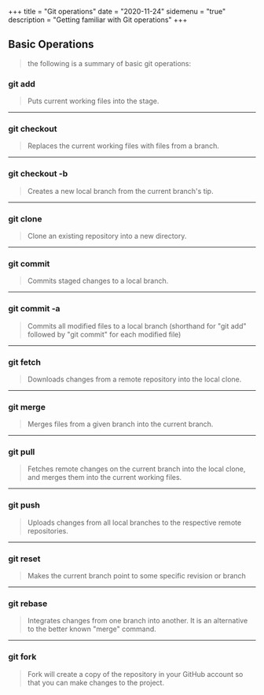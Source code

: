 +++
title = "Git operations"
date = "2020-11-24"
sidemenu = "true"
description = "Getting familiar with Git operations"
+++

## Basic Operations

> the following is a summary of basic git operations:

### git add

> Puts current working files into the stage.

------

### git checkout 

> Replaces the current working files with files from a branch.

------

### git checkout -b

> Creates a new local branch from the current branch's tip.

------

### git clone

> Clone an existing repository into a new directory.

------

### git commit

> Commits staged changes to a local branch.

------

### git commit -a

> Commits all modified files to a local branch (shorthand for "git add" followed by "git commit" for each modified file)

------

### git fetch

> Downloads changes from a remote repository into the local clone.

------

### git merge

> Merges files from a given branch into the current branch.

------

### git pull

> Fetches remote changes on the current branch into the local clone, and merges them into the current working files.

------

### git push 

> Uploads changes from all local branches to the respective remote repositories.

------

### git reset

> Makes the current branch point to some specific revision or branch

------
### git rebase

> Integrates changes from one branch into another. It is an alternative to the better known "merge" command.

------
### git fork

> Fork will create a copy of the repository in your GitHub account so that you can make changes to the project.